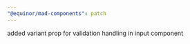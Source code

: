```yaml
---
"@equinor/mad-components": patch
---
```


added variant prop for validation handling in input component

